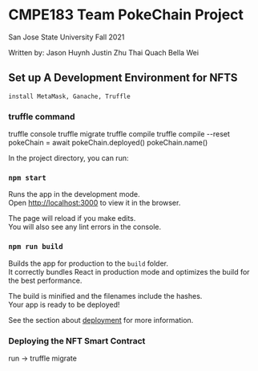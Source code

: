 # CMPE183 Team PokeChain Project

San Jose State University
Fall 2021

Written by:
        Jason Huynh
        Justin Zhu
        Thai Quach
        Bella Wei

## Set up A Development Environment for NFTS

    install MetaMask, Ganache, Truffle

### truffle command

truffle console
truffle migrate
truffle compile
truffle compile --reset
pokeChain = await pokeChain.deployed()
pokeChain.name()

In the project directory, you can run:

### `npm start`

Runs the app in the development mode.\
Open [http://localhost:3000](http://localhost:3000) to view it in the browser.

The page will reload if you make edits.\
You will also see any lint errors in the console.

### `npm run build`

Builds the app for production to the `build` folder.\
It correctly bundles React in production mode and optimizes the build for the best performance.

The build is minified and the filenames include the hashes.\
Your app is ready to be deployed!

See the section about [deployment](https://facebook.github.io/create-react-app/docs/deployment) for more information.

### Deploying the NFT Smart Contract

run -> truffle migrate
